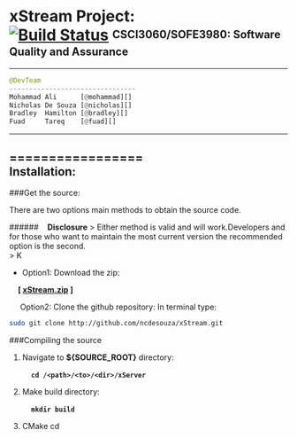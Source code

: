 [id1]: <https://magnum.travis-ci.com/ncdesouza/xstream.svg?token=WZRVmSR43sduJMwFxmyr>
[id2]: <https://github.com/100481185/CSCI3060-SOFE3980-Project/archive/master.zip>     
[wdgt]: (https://magnum.travis-ci.com/ncdesouza/xstream)
[@mohammad]: <mohammad.ali3@uoit.net>   
[@nicholas]: <nicholas.desouza@uoit.net>
[@bradley]: <bradley.hamilton@uoit.net>
[@fuad]: <fuad.tareq@uoit.net>  

xStream Project: <br> [![Build Status](https://magnum.travis-ci.com/ncdesouza/xstream.svg?token=WZRVmSR43sduJMwFxmyr)][wdgt]  <sup><sub>CSCI3060/SOFE3980: Software Quality and Assurance</sub></sup>
=================
---
```python 
@DevTeam        
--------------------------------                  
Mohammad Ali      [@mohammad][]     
Nicholas De Souza [@nicholas][]     
Bradley  Hamilton [@bradley][]     
Fuad     Tareq    [@fuad][]                       
```
***
=================             
Installation:           
--------------           
###Get the source:          

There are two options main methods to obtain the source code.  

######&nbsp;&nbsp;&nbsp;&nbsp;__Disclosure__
    > Either method is valid and will work.Developers and for those who want to maintain 
      the most current version the recommended  option is the second.  
    > K  
* Option1: Download the zip:

&nbsp;&nbsp;&nbsp;&nbsp;__[ [xStream.zip][id2] ]__ 

&nbsp;&nbsp;&nbsp;&nbsp; Option2: Clone the github repository:
    In terminal type:
     
```bash
sudo git clone http://github.com/ncdesouza/xStream.git
```

    
###Compiling the source

   

1. Navigate to __${SOURCE_ROOT}__ directory:

    &nbsp;&nbsp;&nbsp;&nbsp;__`cd /<path>/<to>/<dir>/xServer`__

2. Make build directory:

    &nbsp;&nbsp;&nbsp;&nbsp;__`mkdir build`__
    
3. CMake
    cd  





 
